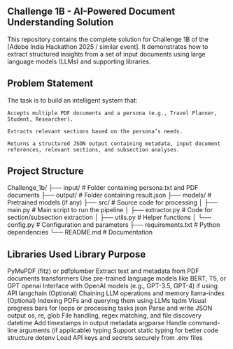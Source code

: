## Challenge 1B - AI-Powered Document Understanding Solution

This repository contains the complete solution for Challenge 1B of the [Adobe India Hackathon 2025 / similar event]. It demonstrates how to extract structured insights from a set of input documents using large language models (LLMs) and supporting libraries.
## Problem Statement

The task is to build an intelligent system that:

    Accepts multiple PDF documents and a persona (e.g., Travel Planner, Student, Researcher).

    Extracts relevant sections based on the persona’s needs.

    Returns a structured JSON output containing metadata, input document references, relevant sections, and subsection analyses.

##  Project Structure

Challenge_1b/
├── input/                  # Folder containing persona.txt and PDF documents
├── output/                 # Folder containing result.json
├── models/                 # Pretrained models (if any)
├── src/                    # Source code for processing
│   ├── main.py             # Main script to run the pipeline
│   ├── extractor.py        # Code for section/subsection extraction
│   ├── utils.py            # Helper functions
│   └── config.py           # Configuration and parameters
├── requirements.txt        # Python dependencies
└── README.md               # Documentation

## Libraries Used                     Library Purpose
PyMuPDF (fitz) or pdfplumber	    Extract text and metadata from PDF documents
transformers	                    Use pre-trained language models like BERT, T5, or GPT
openai	                            Interface with OpenAI models (e.g., GPT-3.5, GPT-4) if using API
langchain	                    (Optional) Chaining LLM operations and memory
llama-index	                    (Optional) Indexing PDFs and querying them using LLMs
tqdm	                            Visual progress bars for loops or processing tasks
json	                            Parse and write JSON output
os, re, glob	                    File handling, regex matching, and file discovery
datetime	                    Add timestamps in output metadata
argparse	                    Handle command-line arguments (if applicable)
typing	                            Support static typing for better code structure
dotenv	                            Load API keys and secrets securely from .env files
